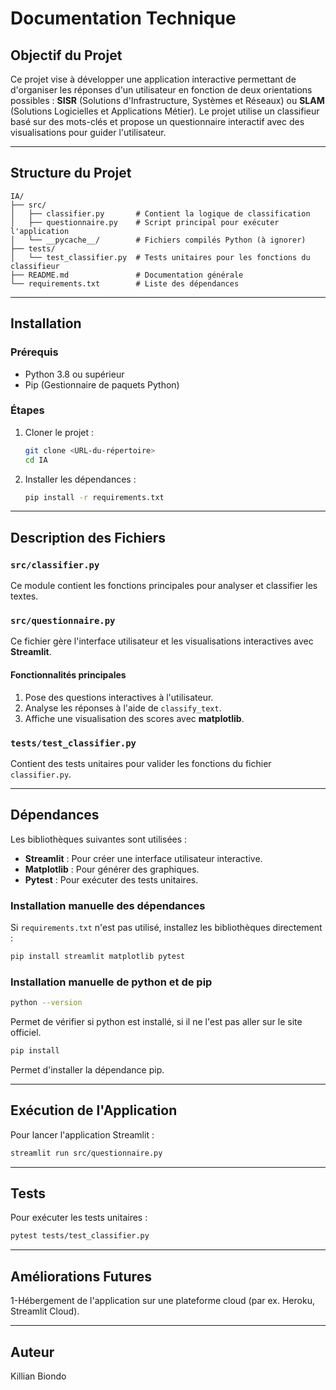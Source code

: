 # Documentation Technique

## Objectif du Projet
Ce projet vise à développer une application interactive permettant de d'organiser les réponses d'un utilisateur en fonction de deux orientations possibles : **SISR** (Solutions d'Infrastructure, Systèmes et Réseaux) ou **SLAM** (Solutions Logicielles et Applications Métier). Le projet utilise un classifieur basé sur des mots-clés et propose un questionnaire interactif avec des visualisations pour guider l'utilisateur.

---

## Structure du Projet

```
IA/
├── src/
│   ├── classifier.py       # Contient la logique de classification
│   ├── questionnaire.py    # Script principal pour exécuter l'application
│   └── __pycache__/        # Fichiers compilés Python (à ignorer)
├── tests/
│   └── test_classifier.py  # Tests unitaires pour les fonctions du classifieur
├── README.md               # Documentation générale
└── requirements.txt        # Liste des dépendances
```

---

## Installation
### Prérequis
- Python 3.8 ou supérieur
- Pip (Gestionnaire de paquets Python)

### Étapes
1. Cloner le projet :
   ```bash
   git clone <URL-du-répertoire>
   cd IA
   ```
2. Installer les dépendances :
   ```bash
   pip install -r requirements.txt
   ```

---

## Description des Fichiers

### `src/classifier.py`
Ce module contient les fonctions principales pour analyser et classifier les textes.

### `src/questionnaire.py`
Ce fichier gère l'interface utilisateur et les visualisations interactives avec **Streamlit**.

#### Fonctionnalités principales
1. Pose des questions interactives à l'utilisateur.
2. Analyse les réponses à l'aide de `classify_text`.
3. Affiche une visualisation des scores avec **matplotlib**.

### `tests/test_classifier.py`
Contient des tests unitaires pour valider les fonctions du fichier `classifier.py`.

---

## Dépendances
Les bibliothèques suivantes sont utilisées :

- **Streamlit** : Pour créer une interface utilisateur interactive.
- **Matplotlib** : Pour générer des graphiques.
- **Pytest** : Pour exécuter des tests unitaires.

### Installation manuelle des dépendances
Si `requirements.txt` n'est pas utilisé, installez les bibliothèques directement :
```bash
pip install streamlit matplotlib pytest
```

### Installation manuelle de python et de pip
```bash
python --version
```
Permet de vérifier si python est installé, si il ne l'est pas aller sur le site officiel.

```bash
pip install
```
Permet d'installer la dépendance pip.


---


## Exécution de l'Application
Pour lancer l'application Streamlit :
```bash
streamlit run src/questionnaire.py
```

---

## Tests
Pour exécuter les tests unitaires :
```bash
pytest tests/test_classifier.py
```

---

## Améliorations Futures
1-Hébergement de l'application sur une plateforme cloud (par ex. Heroku, Streamlit Cloud).


---

## Auteur
Killian Biondo